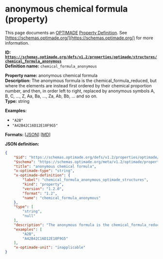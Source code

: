 # anonymous chemical formula (property)

This page documents an [OPTIMADE](https://www.optimade.org/) [Property Definition](https://schemas.optimade.org/#definitions). See [https://schemas.optimade.org/](https://schemas.optimade.org/) for more information.

**ID: [`https://schemas.optimade.org/defs/v1.2/properties/optimade/structures/chemical_formula_anonymous`](https://schemas.optimade.org/defs/v1.2/properties/optimade/structures/chemical_formula_anonymous.md)**  
**Definition name:** `chemical_formula_anonymous`

**Property name:** anonymous chemical formula  
**Description:** The anonymous formula is the chemical_formula_reduced, but where the elements are instead first ordered by their chemical proportion number, and then, in order left to right, replaced by anonymous symbols A, B, C, ..., Z, Aa, Ba, ..., Za, Ab, Bb, ... and so on.  
**Type:** string  



**Examples:**

- `"A2B"`
- `"A42B42C16D12E10F9G5"`

**Formats:** [[JSON](chemical_formula_anonymous.json)] [[MD](chemical_formula_anonymous.md)]

**JSON definition:**

``` json
{
    "$id": "https://schemas.optimade.org/defs/v1.2/properties/optimade/structures/chemical_formula_anonymous",
    "$schema": "https://schemas.optimade.org/meta/v1.2/optimade/property_definition.json",
    "title": "anonymous chemical formula",
    "x-optimade-type": "string",
    "x-optimade-definition": {
        "label": "chemical_formula_anonymous_optimade_structures",
        "kind": "property",
        "version": "1.2.0",
        "format": "1.2",
        "name": "chemical_formula_anonymous"
    },
    "type": [
        "string",
        "null"
    ],
    "description": "The anonymous formula is the chemical_formula_reduced, but where the elements are instead first ordered by their chemical proportion number, and then, in order left to right, replaced by anonymous symbols A, B, C, ..., Z, Aa, Ba, ..., Za, Ab, Bb, ... and so on.",
    "examples": [
        "A2B",
        "A42B42C16D12E10F9G5"
    ],
    "x-optimade-unit": "inapplicable"
}
```